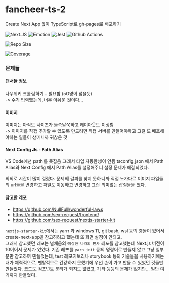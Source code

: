 # fancheer-ts-2

Create Next App 없이 TypeScript로 gh-pages로 배포하기

![Next.JS](https://img.shields.io/badge/next.js-TypeScript-007ACC?style=for-the-badge&logo=nextdotjs&logoColor=white)
![Emotion](https://img.shields.io/badge/👩‍🎤_Emotion-CC6699?style=for-the-badge&logo=emotion&logoColor=white)
![Jest](https://img.shields.io/badge/Jest-C21325?style=for-the-badge&logo=jest&logoColor=white)
![Github Actions](https://img.shields.io/badge/GitHub_Actions-2088FF?style=for-the-badge&logo=github-actions&logoColor=white)

![Repo Size](https://img.shields.io/github/repo-size/koremp/fancheer-ts-2)

[![Coverage](https://github.com/koremp/fancheer-ts-2/actions/workflows/coverage.yaml/badge.svg)](https://github.com/koremp/fancheer-ts-2/actions/workflows/coverage.yaml)

### 문제들
#### 댄서들 정보

나무위키 크롤링하기... 필요함 (50명이 넘을듯) <br>
-> 수기 입력했는데, 너무 아쉬운 것이다... 

#### 이미지

이미지는 아직도 사이즈가 들쭉날쭉하고 레이아웃도 이상함 <br>
-> 이미지를 직접 추가할 수 있도록 만드려면 직접 서버를 만들어야하고 그걸 또 배포해야하는 일들이 생기니까 귀찮은 것
#### Next Config Js - Path Alias

VS Code에선 path 를 못잡음 그래서 타입 자동완성이 안됨
tsconfig.json 에서 Path Alias와 Next Config 에서 Path Alias를 설정해주니 설정 문제가 해결되었다.

의외로 시간이 많이 걸렸다. 문제의 갈피를 찾지 못하니까 직접 노가다로 이미지 파일들의 url들을 변경하고 파일도 이동하고 변경하고 그런 의미없는 삽질들을 했다.

#### 참고한 레포

* https://github.com/NullFull/wonderful-laws
* https://github.com/sex-request/frontend/
* https://github.com/sex-request/nextjs-starter-kit

`nextjs-starter-kit`에서는 yarn 과 windows 11, git bash, wsl 등의 충돌이 있어서 create-next-app을 참고하려고 했는데 또 화면 설정이 안되고. <br>
그래서 참고했던 레포는 널채움의 `이상한 나라의 판사` 레포를 참고했는데 Next.js 버전이 10이어서 문제가 있었다.
기존 레포를 `yarn init` 등의 명령어로 만들지 않고 그냥 일부분만 참고하여 만들었는데, test 레포지토리나 storybook 등의 기술들을 사용하기에는 내가 체력적으로, 멘탈적으로 건강하지 못했기에 우선 손이 가고 만들 수 있었던 것들만 만들었다. 코드도 컴포넌트 분리가 되지도 않았고, 기타 등등의 문제가 있지만... 일단 여기까지 만들었다. 
